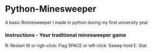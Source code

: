 # Python-Minesweeper
A basic Rminesweeper I made in python during my first university year

### Instructions - Your traditional minesweeper game
R: Restart
W or righ-click: Flag
SPACE or left-click: Sweep
hold E: Stat
